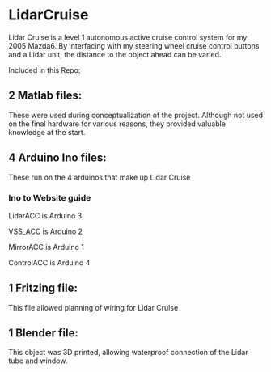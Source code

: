 # LidarCruise

Lidar Cruise is a level 1 autonomous active cruise control system for my 2005 Mazda6. By interfacing with my steering wheel cruise control buttons and a Lidar unit, the distance to the object ahead can be varied.

Included in this Repo:

## 2 Matlab files: 
These were used during conceptualization of the project. Although not used on the final hardware for various reasons, they provided valuable knowledge at the start.

## 4 Arduino Ino files:
These run on the 4 arduinos that make up Lidar Cruise

### Ino to Website guide

LidarACC is Arduino 3

VSS_ACC is Arduino 2

MirrorACC is Arduino 1

ControlACC is Arduino 4

## 1 Fritzing file: 
This file allowed planning of wiring for Lidar Cruise

## 1 Blender file: 
This object was 3D printed, allowing waterproof connection of the Lidar tube and window.
